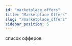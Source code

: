 ```yaml
---
id: "marketplace_offers"
title: "Marketplace Offers"
slug: "/marketplace_offers"
sidebar_position: 5
---
```


список офферов
